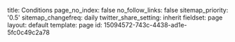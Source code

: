 title: Conditions
page_no_index: false
no_follow_links: false
sitemap_priority: '0.5'
sitemap_changefreq: daily
twitter_share_setting: inherit
fieldset: page
layout: default
template: page
id: 15094572-743c-4438-ad1e-5fc0c49c2a78

